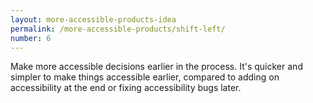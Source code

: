 ```yaml
---
layout: more-accessible-products-idea
permalink: /more-accessible-products/shift-left/
number: 6
---
```


Make more accessible decisions earlier in the process. It's quicker and simpler to make things accessible earlier, compared to adding on accessibility at the end or fixing accessibility bugs later.